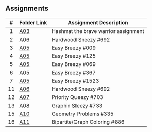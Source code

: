 ## Assignments

|  #  | Folder Link | Assignment Description |
| :-: | ----------- | ---------------------- |
|  1  | [A03](./P10055/README.md)| Hashmat the brave warrior assignment |
|  2  | [A06](./A06/README.md)| Hardwood Sneezy #692 |
|  3  | [A05](./A05/P009/README.md)| Easy Breezy #009 |
|  4  | [A05](./A05/P125/README.md)| Easy Breezy #125 |
|  5  | [A05](./A05/P069/README.md)| Easy Breezy #069 |
|  6  | [A05](./A05/P367/README.md)| Easy Breezy #367 |
|  7  | [A05](./A05/P1523/README.md)| Easy Breezy #1523 |
|  11  | [A06](./A06/README.md)| Hardwood Sneezy #692 |
|  12  | [A07](./A07/README.md)| Priority Queezy #703 |
|  13  | [A08](./A08/README.md)| Graphin Sleezy #733 |
|  15  | [A10](./A10/README.md)| Geometry Problems #335 |
|  16  | [A11](./A11/README.md)| Bipartite/Graph Coloring #886 |
